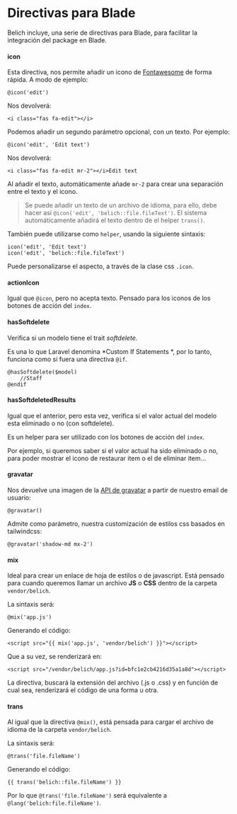 # Directivas para Blade

Belich incluye, una serie de directivas para Blade, para facilitar la integración del package en Blade.

#### icon

Esta directiva, nos permite añadir un icono de [Fontawesome](https://origin.fontawesome.com/) de forma rápida. A modo de ejemplo:

~~~
@icon('edit')
~~~

Nos devolverá:

~~~
<i class="fas fa-edit"></i>
~~~

Podemos añadir un segundo parámetro opcional, con un texto. Por ejemplo:

~~~
@icon('edit', 'Edit text')
~~~

Nos devolverá:

~~~
<i class="fas fa-edit mr-2"></i>Edit text
~~~

Al añadir el texto, automáticamente añade `mr-2` para crear una separación entre el texto y el icono.

>Se puede añadir un texto de un archivo de idioma, para ello, debe hacer así `@icon('edit', 'belich::file.fileText')`. El sistema automáticamente añadirá el texto dentro de el helper `trans()`.

También puede utilizarse como `helper`, usando la siguiente sintaxis:

~~~
icon('edit', 'Edit text')  
icon('edit', 'belich::file.fileText')
~~~

Puede personalizarse el aspecto, a través de la clase css `.icon`.

#### actionIcon

Igual que `@icon`, pero no acepta texto. Pensado para los iconos de los botones de acción del `index`.


#### hasSoftdelete

Verifica si un modelo tiene el trait *softdelete*. 

Es una lo que Laravel denomina *Custom If Statements
*, por lo tanto, funciona como si fuera una directiva `@if`.

~~~
@hasSoftdelete($model)  
    //Staff
@endif
~~~


#### hasSoftdeletedResults

Igual que el anterior, pero esta vez, verifica si el valor actual del modelo esta eliminado o no (con softdelete).

Es un helper para ser utilizado con los botones de acción del `index`.

Por ejemplo, si queremos saber si el valor actual ha sido eliminado o no, para poder mostrar el icono de restaurar item o el de eliminar item...


#### gravatar 

Nos devuelve una imagen de la [API de gravatar](https://es.gravatar.com/site/implement/) a partir de nuestro email de usuario:

~~~
@gravatar()
~~~

Admite como parámetro, nuestra customización de estilos css basados en tailwindcss:

~~~
@gravatar('shadow-md mx-2')
~~~

#### mix

Ideal para crear un enlace de hoja de estilos o de javascript. Está pensado para cuando queremos llamar un archivo **JS** o **CSS** dentro de la carpeta `vendor/belich`. 

La sintaxis será:

~~~
@mix('app.js')
~~~

Generando el código:

~~~
<script src="{{ mix('app.js', 'vendor/belich') }}"></script>
~~~

Que a su vez, se renderizará en:

~~~
<script src="/vendor/belich/app.js?id=bfc1e2cb4216d35a1a8d"></script>
~~~

La directiva, buscará la extensión del archivo (.js o .css) y en función de cual sea, renderizará el código de una forma u otra.

#### trans

Al igual que la directiva `@mix()`, está pensada para cargar el archivo de idioma de la carpeta  `vendor/belich`. 

La sintaxis será:

~~~
@trans('file.fileName')
~~~

Generando el código:

~~~
{{ trans('belich::file.fileName') }}
~~~

Por lo que `@trans('file.fileName')` será equivalente a `@lang('belich:file.fileName')`.
